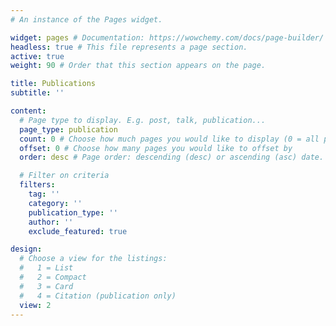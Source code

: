 ```yaml
---
# An instance of the Pages widget.

widget: pages # Documentation: https://wowchemy.com/docs/page-builder/
headless: true # This file represents a page section.
active: true
weight: 90 # Order that this section appears on the page.

title: Publications
subtitle: ''

content:
  # Page type to display. E.g. post, talk, publication...
  page_type: publication
  count: 0 # Choose how much pages you would like to display (0 = all pages)  
  offset: 0 # Choose how many pages you would like to offset by
  order: desc # Page order: descending (desc) or ascending (asc) date.

  # Filter on criteria
  filters:
    tag: ''
    category: ''
    publication_type: ''
    author: ''
    exclude_featured: true

design:
  # Choose a view for the listings:
  #   1 = List
  #   2 = Compact
  #   3 = Card
  #   4 = Citation (publication only)
  view: 2
---
```

